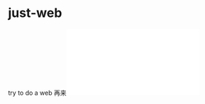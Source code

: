 # just-web
try to do a web
再来![先来张图片](file:///C:/Users/z/Desktop/%E6%96%B0%E5%BB%BA%E6%96%87%E6%9C%AC%E6%96%87%E6%A1%A3.htm)
